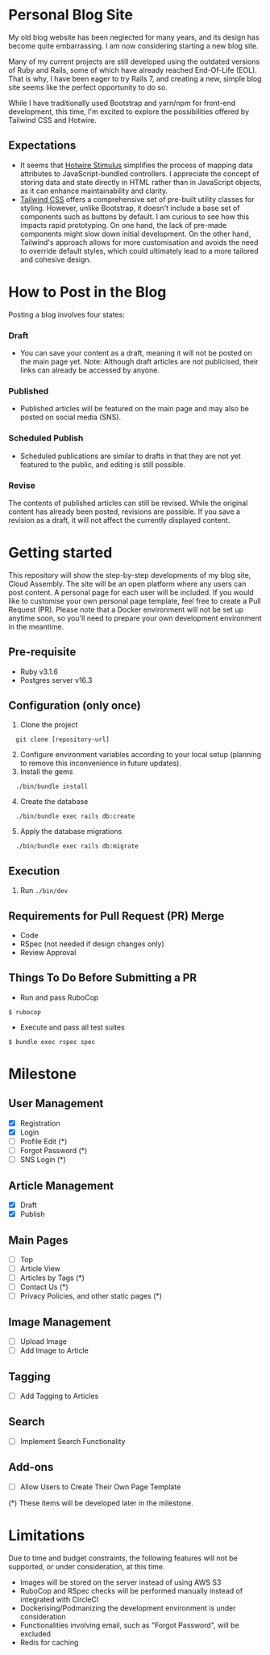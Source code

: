 # Personal Blog Site

My old blog website has been neglected for many years, and its design has become quite embarrassing. I am now considering starting a new blog site.

Many of my current projects are still developed using the outdated versions of Ruby and Rails, some of which have already reached End-Of-Life (EOL). That is why, I have been eager to try Rails 7, and creating a new, simple blog site seems like the perfect opportunity to do so.

While I have traditionally used Bootstrap and yarn/npm for front-end development, this time, I'm excited to explore the possibilities offered by Tailwind CSS and Hotwire.

## Expectations
- It seems that [Hotwire Stimulus](https://stimulus.hotwired.dev/) simplifies the process of mapping data attributes to JavaScript-bundled controllers. I appreciate the concept of storing data and state directly in HTML rather than in JavaScript objects, as it can enhance maintainability and clarity.
- [Tailwind CSS](https://tailwindcss.com/) offers a comprehensive set of pre-built utility classes for styling. However, unlike Bootstrap, it doesn't include a base set of components such as buttons by default. I am curious to see how this impacts rapid prototyping. On one hand, the lack of pre-made components might slow down initial development. On the other hand, Tailwind's approach allows for more customisation and avoids the need to override default styles, which could ultimately lead to a more tailored and cohesive design.

# How to Post in the Blog
Posting a blog involves four states:

### Draft
- You can save your content as a draft, meaning it will not be posted on the main page yet.
Note: Although draft articles are not publicised, their links can already be accessed by anyone.

### Published
- Published articles will be featured on the main page and may also be posted on social media (SNS).

### Scheduled Publish
- Scheduled publications are similar to drafts in that they are not yet featured to the public, and editing is still possible.

### Revise
The contents of published articles can still be revised. While the original content has already been posted, revisions are possible. If you save a revision as a draft, it will not affect the currently displayed content.

# Getting started

This repository will show the step-by-step developments of my blog site, Cloud Assembly. The site will be an open platform where any users can post content. A personal page for each user will be included. If you would like to customise your own personal page template, feel free to create a Pull Request (PR). Please note that a Docker environment will not be set up anytime soon, so you'll need to prepare your own development environment in the meantime.

## Pre-requisite

- Ruby v3.1.6
- Postgres server v16.3

## Configuration (only once)

1.  Clone the project
```
  git clone [repository-url]
```
2.  Configure environment variables according to your local setup (planning to remove this inconvenience in future updates).
3.  Install the gems
```
  ./bin/bundle install
```
4.  Create the database
```
  ./bin/bundle exec rails db:create
```
5.  Apply the database migrations
```
  ./bin/bundle exec rails db:migrate
```

## Execution

1. Run `./bin/dev`


## Requirements for Pull Request (PR) Merge

- Code
- RSpec (not needed if design changes only)
- Review Approval

## Things To Do Before Submitting a PR

- Run and pass RuboCop
```
$ rubocop
```
- Execute and pass all test suites
```
$ bundle exec rspec spec
```


# Milestone
## User Management
   - [x] Registration
   - [x] Login
   - [ ] Profile Edit (\*)
   - [ ] Forgot Password (\*)
   - [ ] SNS Login (\*)

## Article Management
   - [x] Draft
   - [x] Publish

## Main Pages
   - [ ] Top
   - [ ] Article View
   - [ ] Articles by Tags (*)
   - [ ] Contact Us (*)
   - [ ] Privacy Policies, and other static pages (*)

## Image Management
   - [ ] Upload Image
   - [ ] Add Image to Article

## Tagging
   - [ ] Add Tagging to Articles

## Search
   - [ ] Implement Search Functionality

## Add-ons
   - [ ] Allow Users to Create Their Own Page Template


(*) These items will be developed later in the milestone.


# Limitations

Due to time and budget constraints, the following features will not be supported, or under consideration, at this time.

   - Images will be stored on the server instead of using AWS S3
   - RuboCop and RSpec checks will be performed manually instead of integrated with CircleCI
   - Dockerising/Podmanizing the development environment is under consideration
   - Functionalities involving email, such as "Forgot Password", will be excluded
   - Redis for caching
